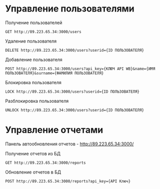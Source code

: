 # Управление пользователями

Получение пользователей
```
GET http://89.223.65.34:3000/users
```

Удаление пользователя
```
DELETE http://89.223.65.34:3000/users?userid={ID ПОЛЬЗОВАТЕЛЯ}
```

Добавление пользователя
```
POST http://89.223.65.34:3000/users?api_key={КЛЮЧ API WB}&name={ИМЯ ПОЛЬЗОВАТЕЛЯ}&surname={ФАМИЛИЯ ПОЛЬЗОВАТЕЛЯ}
```

Блокировка пользователя
```
LOCK http://89.223.65.34:3000/users?userid={ID ПОЛЬЗОВАТЕЛЯ}
```

Разблокировка пользователя
```
UNLOCK http://89.223.65.34:3000/users?userid={ID ПОЛЬЗОВАТЕЛЯ}
```


# Управление отчетами

Панель автообновления отчетов - http://89.223.65.34:3000/

Получение отчетов из БД
```
GET http://89.223.65.34:3000/reports
```

Обновление отчетов в БД
```
POST http://89.223.65.34:3000/reports?api_key={API Ключ}
```
